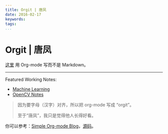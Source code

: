 ```yaml
---
title: Orgit | 唐凤
date: 2016-02-17
keywords:
tags:
...
```


Orgit | 唐凤
============

[这里](http://tangzx.qiniudn.com/orgit/) 用 Org-mode 写而不是 Markdown。

---

Featured Working Notes:

  - [Machine Learning](post-0097-machine-learning.html)
  - [OpenCV Notes](post-0073-opencv-notes.html)

<div class="tzx-hide">

> 因为要字母（汉字）对齐，所以把 org-mode 写成 “orgit”。
>
> 至于“唐凤”，我只是觉得他人长得好看。

你可以参考：[Simple Org-mode Blog](http://tangzx.qiniudn.com/org/)，[源码](https://github.com/district10/sob)。
</div>
